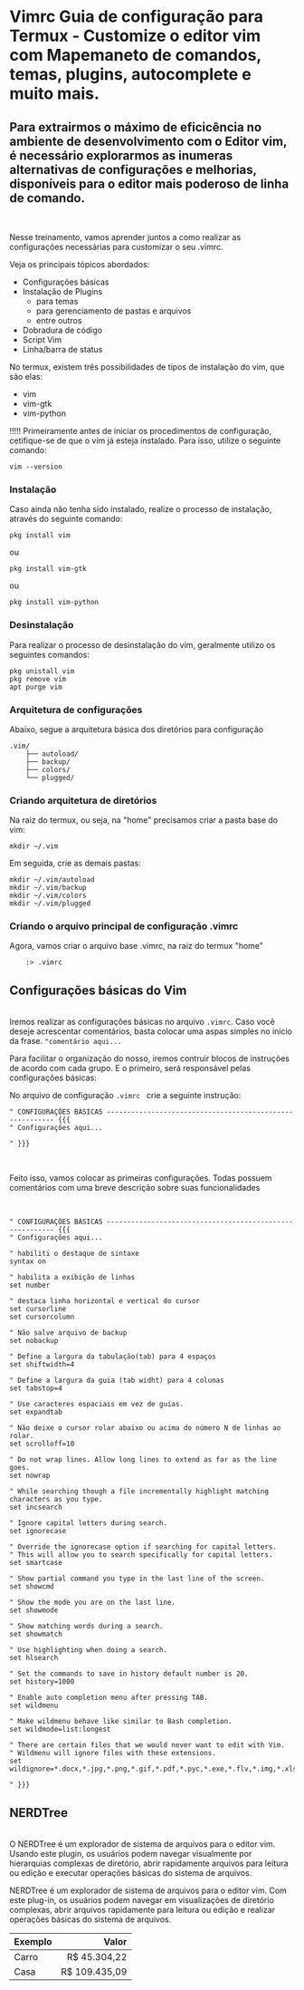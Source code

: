 # Vimrc Guia de configuração para Termux - Customize o editor vim com Mapemaneto de comandos, temas, plugins, autocomplete e muito mais.

## Para extrairmos o máximo de eficicência no ambiente de desenvolvimento com o Editor vim, é necessário explorarmos as inumeras alternativas de configurações e melhorias, disponíveis para o editor mais poderoso de linha de comando.
<br>

Nesse treinamento, vamos aprender juntos a como realizar as configurações necessárias para customizar o seu .vimrc.

Veja os principais tópicos abordados:

 - Configurações básicas
 - Instalação de Plugins
   - para temas
   - para gerenciamento de pastas e arquivos
   - entre outros
 - Dobradura de código
 - Script Vim
 - Linha/barra de status

No termux, existem três possibilidades de tipos de instalação do vim, que são elas:
 - vim
 - vim-gtk
 - vim-python

!!!!! Primeiramente antes de iniciar os procedimentos de configuração, cetifique-se de que o vim já esteja instalado. Para isso, utilize o seguinte comando:

    vim --version


### Instalação
Caso ainda não tenha sido instalado, realize o processo de instalação,  através do seguinte comando:

    pkg install vim

ou

    pkg install vim-gtk

ou 

    pkg install vim-python

### Desinstalação
Para realizar o processo de desinstalação do vim, geralmente utilizo os seguintes comandos:

    pkg unistall vim
    pkg remove vim
    apt purge vim

### Arquitetura de configurações
Abaixo, segue a arquitetura básica dos diretórios para configuração

    .vim/
        ├── autoload/
        ├── backup/
        ├── colors/
        └── plugged/

### Criando arquitetura de diretórios
Na raiz do termux, ou seja, na "home" precisamos criar a pasta base do vim:

    mkdir ~/.vim

Em seguida, crie as demais pastas:

    mkdir ~/.vim/autoload
    mkdir ~/.vim/backup
    mkdir ~/.vim/colors
    mkdir ~/.vim/plugged

### Criando o arquivo principal de configuração .vimrc
Agora, vamos criar o arquivo base .vimrc, na raiz do termux "home"

        :> .vimrc

## Configurações básicas do Vim
<br>
Iremos realizar as configurações básicas no arquivo <code>.vimrc</code>. Caso você deseje acrescentar comentários, basta colocar uma aspas simples no início da frase. <code>"comentário aqui...</code>

<br>

Para facilitar o organização do nosso, iremos contruir blocos de instruções de acordo com cada grupo. E o primeiro, será responsável pelas configurações básicas:

No arquivo de configuração <code>.vimrc </code> crie a seguinte instrução:

    " CONFIGURAÇÕES BÁSICAS --------------------------------------------------------- {{{
    " Configurações aqui...

    " }}}

<br>

Feito isso, vamos colocar as primeiras configurações. Todas possuem comentários com uma breve descrição sobre suas funcionalidades

<br>



    " CONFIGURAÇÕES BÁSICAS --------------------------------------------------------- {{{
    " Configurações aqui...

    " habiliti o destaque de sintaxe
    syntax on

    " habilita a exibição de linhas
    set number

    " destaca linha horizontal e vertical do cursor
    set cursorline
    set cursorcolumn

    " Não salve arquivo de backup
    set nobackup

    " Define a largura da tabulação(tab) para 4 espaços
    set shiftwidth=4

    " Define a largura da guia (tab widht) para 4 colunas
    set tabstop=4

    " Use caracteres espaciais em vez de guias.
    set expandtab

    " Não deixe o cursor rolar abaixo ou acima do número N de linhas ao rolar.
    set scrolloff=10

    " Do not wrap lines. Allow long lines to extend as far as the line goes.
    set nowrap

    " While searching though a file incrementally highlight matching characters as you type.
    set incsearch

    " Ignore capital letters during search.
    set ignorecase

    " Override the ignorecase option if searching for capital letters.
    " This will allow you to search specifically for capital letters.
    set smartcase

    " Show partial command you type in the last line of the screen.
    set showcmd

    " Show the mode you are on the last line.
    set showmode

    " Show matching words during a search.
    set showmatch

    " Use highlighting when doing a search.
    set hlsearch

    " Set the commands to save in history default number is 20.
    set history=1000

    " Enable auto completion menu after pressing TAB.
    set wildmenu

    " Make wildmenu behave like similar to Bash completion.
    set wildmode=list:longest

    " There are certain files that we would never want to edit with Vim.
    " Wildmenu will ignore files with these extensions.
    set wildignore=*.docx,*.jpg,*.png,*.gif,*.pdf,*.pyc,*.exe,*.flv,*.img,*.xlsx

    " }}}


## NERDTree
<br>
O NERDTree é um explorador de sistema de arquivos para o editor vim. Usando este plugin, os usuários podem navegar visualmente por hierarquias complexas de diretório, abrir rapidamente arquivos para leitura ou edição e executar operações básicas do sistema de arquivos.

NERDTree é um explorador de sistema de arquivos para o editor vim. Com este plug-in, os usuários podem navegar em visualizações de diretório complexas, abrir arquivos rapidamente para leitura ou edição e realizar operações básicas do sistema de arquivos.

Exemplo | Valor
--------| --------:
Carro   | R$ 45.304,22
Casa    | R$ 109.435,09